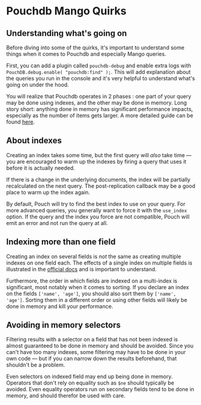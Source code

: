 # Pouchdb Mango Quirks

## Understanding what's going on

Before diving into some of the quirks, it's important to understand some things when it comes to Pouchdb and especially Mango queries.

First, you can add a plugin called `pouchdb-debug` and enable extra logs with `PouchDB.debug.enable( "pouchdb:find" );`. This will add explanation about the queries you run in the console and it's very helpful to understand what's going on under the hood.

You will realize that Pouchdb operates in 2 phases : one part of your query may be done using indexes, and the other may be done in memory. Long story short: anything done in memory has significant performance impacts, especially as the number of items gets larger. A more detailed guide can be found [here](https://www.bennadel.com/blog/3258-understanding-the-query-plan-explained-by-the-find-plugin-in-pouchdb-6-2-0.htm).

## About indexes

Creating an index takes some time, but the first query will *also* take time — you are encouraged to warm up the indexes by firing a query that uses it before it is actually needed.

If there is a change in the underlying documents, the index will be partially recalculated on the next query. The post-replication callback may be a good place to warm up the index again.

By default, Pouch will try to find the best index to use on your query. For more advanced queries, you generally want to force it with the `use_index` option. If the query and the index you force are not compatible, Pouch will emit an error and not run the query at all.

## Indexing more than one field

Creating an index on several fields is *not* the same as creating multiple indexes on one field each. The effects of a single index on multiple fields is illustrated in the [official docs](https://pouchdb.com/guides/mango-queries.html#more-than-one-field) and is important to understand.

Furthermore, the order in which fields are indexed on a multi-index is significant, most notably when it comes to sorting. If you declare an index on the fields `['name', 'age']`, you should also sort them by `['name', 'age']`. Sorting them in a different order or using other fields will likely be done in memory and kill your performance.

## Avoiding in memory selectors

Filtering results with a selector on a field that has not been indexed is almost guaranteed to be done in memory and should be avoided. Since you can't have too many indexes, some filtering may have to be done in your own code — but if you can narrow down the results beforehand, that shouldn't be a problem.

Even selectors on indexed field may end up being done in memory. Operators that don't rely on equality such as `$ne` should typically be avoided. Even equality operators run on secondary fields tend to be done in memory, and should therefor be used with care.
